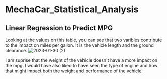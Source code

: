 # MechaCar_Statistical_Analysis

## Linear Regression to Predict MPG

Looking at the values on this table, you can see that two varibles contribute to the impact on miles per gallon. It is the vehicle length and the ground clearance. 
![2023-01-30 (2)](https://user-images.githubusercontent.com/114030563/215416668-51be9399-5e27-4635-8f7b-fdd026b99db8.png)

I am suprise that the weight of the vehicle doesn't have a more impact on the mpg. I would have also liked to have seen the type of engine and how that might impact both the weight and performance of the vehicle.
